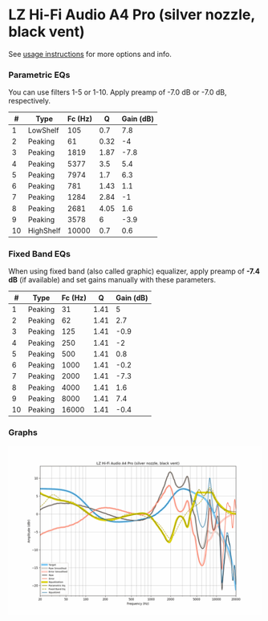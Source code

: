# LZ Hi-Fi Audio A4 Pro (silver nozzle, black vent)
See [usage instructions](https://github.com/jaakkopasanen/AutoEq#usage) for more options and info.

### Parametric EQs
You can use filters 1-5 or 1-10. Apply preamp of -7.0 dB or -7.0 dB, respectively.

|   # | Type      |   Fc (Hz) |    Q |   Gain (dB) |
|-----|-----------|-----------|------|-------------|
|   1 | LowShelf  |       105 | 0.7  |         7.8 |
|   2 | Peaking   |        61 | 0.32 |        -4   |
|   3 | Peaking   |      1819 | 1.87 |        -7.8 |
|   4 | Peaking   |      5377 | 3.5  |         5.4 |
|   5 | Peaking   |      7974 | 1.7  |         6.3 |
|   6 | Peaking   |       781 | 1.43 |         1.1 |
|   7 | Peaking   |      1284 | 2.84 |        -1   |
|   8 | Peaking   |      2681 | 4.05 |         1.6 |
|   9 | Peaking   |      3578 | 6    |        -3.9 |
|  10 | HighShelf |     10000 | 0.7  |         0.6 |

### Fixed Band EQs
When using fixed band (also called graphic) equalizer, apply preamp of **-7.4 dB** (if available) and set gains manually with these parameters.

|   # | Type    |   Fc (Hz) |    Q |   Gain (dB) |
|-----|---------|-----------|------|-------------|
|   1 | Peaking |        31 | 1.41 |         5   |
|   2 | Peaking |        62 | 1.41 |         2.7 |
|   3 | Peaking |       125 | 1.41 |        -0.9 |
|   4 | Peaking |       250 | 1.41 |        -2   |
|   5 | Peaking |       500 | 1.41 |         0.8 |
|   6 | Peaking |      1000 | 1.41 |        -0.2 |
|   7 | Peaking |      2000 | 1.41 |        -7.3 |
|   8 | Peaking |      4000 | 1.41 |         1.6 |
|   9 | Peaking |      8000 | 1.41 |         7.4 |
|  10 | Peaking |     16000 | 1.41 |        -0.4 |

### Graphs
![](./LZ%20Hi-Fi%20Audio%20A4%20Pro%20(silver%20nozzle,%20black%20vent).png)
